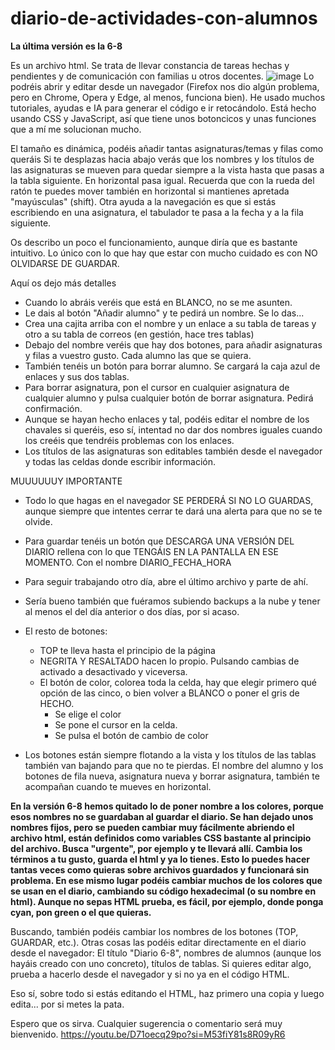 # diario-de-actividades-con-alumnos

**La última versión es la 6-8**

Es un archivo html. Se trata de llevar constancia de tareas hechas y pendientes y de comunicación con familias u otros docentes.
![image](https://github.com/user-attachments/assets/870778ec-6834-4243-a691-0bd06488595e)
Lo podréis abrir y editar desde un navegador (Firefox nos dio algún problema, pero en Chrome, Opera y Edge, al menos, funciona bien).
He usado muchos tutoriales, ayudas e IA para generar el código e ir retocándolo.
Está hecho usando CSS y JavaScript, así que tiene unos botoncicos y unas funciones que a mí me solucionan mucho.

El tamaño es dinámica, podéis añadir tantas asignaturas/temas y filas como queráis
Si te desplazas hacia abajo verás que los nombres y los títulos de las asignaturas se mueven para quedar siempre a la vista hasta que pasas a la tabla siguiente.
En horizontal pasa igual. Recuerda que con la rueda del ratón te puedes mover también en horizontal si mantienes apretada "mayúsculas" (shift).
Otra ayuda a la navegación es que si estás escribiendo en una asignatura, el tabulador te pasa a la fecha y a la fila siguiente.

Os describo un poco el funcionamiento, aunque diría que es bastante intuitivo. Lo único con lo que hay que estar con mucho cuidado es con NO OLVIDARSE DE GUARDAR.

Aquí os dejo más detalles

- Cuando lo abráis veréis que está en BLANCO, no se me asunten.
- Le dais al botón "Añadir alumno" y te pedirá un nombre. Se lo das...
- Crea una cajita arriba con el nombre y un enlace a su tabla de tareas y otro a su tabla de correos (en gestión, hace tres tablas)
- Debajo del nombre veréis que hay dos botones, para añadir asignaturas y filas a vuestro gusto. Cada alumno las que se quiera.
- También tenéis un botón para borrar alumno. Se cargará la caja azul de enlaces y sus dos tablas.
- Para borrar asignatura, pon el cursor en cualquier asignatura de cualquier alumno y pulsa cualquier botón de borrar asignatura. Pedirá confirmación.
- Aunque se hayan hecho enlaces y tal, podéis editar el nombre de los chavales si queréis, eso sí, intentad no dar dos nombres iguales cuando los creéis que tendréis problemas con los enlaces.
- Los títulos de las asignaturas son editables también desde el navegador y todas las celdas donde escribir información.

MUUUUUUY IMPORTANTE
- Todo lo que hagas en el navegador SE PERDERÁ SI NO LO GUARDAS, aunque siempre que intentes cerrar te dará una alerta para que no se te olvide.
- Para guardar tenéis un botón que DESCARGA UNA VERSIÓN DEL DIARIO rellena con lo que TENGÁIS EN LA PANTALLA EN ESE MOMENTO. Con el nombre DIARIO_FECHA_HORA
- Para seguir trabajando otro día, abre el último archivo y parte de ahí.
- Sería bueno también que fuéramos subiendo backups a la nube y tener al menos el del día anterior o dos días, por si acaso.

- El resto de botones:
  - TOP te lleva hasta el principio de la página
  - NEGRITA Y RESALTADO hacen lo propio. Pulsando cambias de activado a desactivado y viceversa.
  - El botón de color, colorea toda la celda, hay que elegir primero qué opción de las cinco, o bien volver a BLANCO o poner el gris de HECHO.
      - Se elige el color
      - Se pone el cursor en la celda.
      - Se pulsa el botón de cambio de color

- Los botones están siempre flotando a la vista y los títulos de las tablas también van bajando para que no te pierdas. El nombre del alumno y los botones de fila nueva, asignatura nueva y borrar asignatura, también te acompañan cuando te mueves en horizontal.

**En la versión 6-8 hemos quitado lo de poner nombre a los colores, porque esos nombres no se guardaban al guardar el diario. Se han dejado unos nombres fijos, pero se pueden cambiar muy fácilmente abriendo el archivo html, están definidos como variables CSS bastante al principio del archivo. Busca "urgente", por ejemplo y te llevará allí. Cambia los términos a tu gusto, guarda el html y ya lo tienes. Esto lo puedes hacer tantas veces como quieras sobre archivos guardados y funcionará sin problema. En ese mismo lugar podéis cambiar muchos de los colores que se usan en el diario, cambiando su código hexadecimal (o su nombre en html). Aunque no sepas HTML prueba, es fácil, por ejemplo, donde ponga cyan, pon green o el que quieras.**

Buscando, también podéis cambiar los nombres de los botones (TOP, GUARDAR, etc.). Otras cosas las podéis editar directamente en el diario desde el navegador: El título "Diario 6-8", nombres de alumnos (aunque los hayáis creado con uno concreto), títulos de tablas. Si quieres editar algo, prueba a hacerlo desde el navegador y si no ya en el código HTML.

Eso sí, sobre todo si estás editando el HTML, haz primero una copia y luego edita... por si metes la pata.

Espero que os sirva. Cualquier sugerencia o comentario será muy bienvenido.
https://youtu.be/D71oecq29po?si=M53fiY81s8R09yR6
